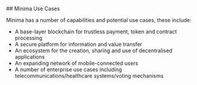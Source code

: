 ## Minima Use Cases

Minima has a number of capabilities and potential use cases, these include:

+ A base-layer blockchain for trustless payment, token and contract processing
+ A secure platform for information and value transfer
+ An ecosystem for the creation, sharing and use of decentralised applications
+ An expanding network of mobile-connected users
+ A number of enterprise use cases including telecommunications/healthcare systems/voting mechanisms
